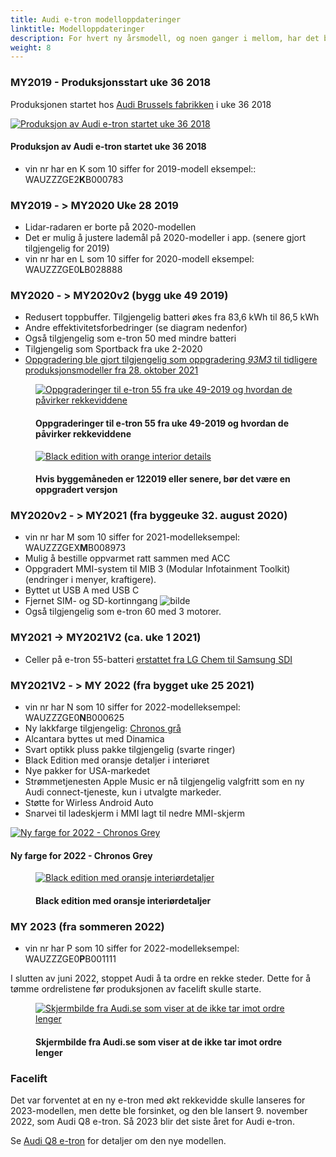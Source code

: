 ```yaml
---
title: Audi e-tron modelloppdateringer
linktitle: Modelloppdateringer
description: For hvert ny årsmodell, og noen ganger i mellom, har det blitt gjort oppdateringer til Audi e-tron. Her finner du detaljer om de forskjellige oppdateringene.
weight: 8
---
```

<!-- markdownlint-disable MD033 -->
### MY2019 - Produksjonsstart uke 36 2018

Produksjonen startet hos [Audi Brussels fabrikken](https://www.google.com/maps/place/Audi+Brussels/@50.8106698,4.3148004,730m/data=!3m1!1e3!4m5!3m4!1s0x0:0x603fdd7e2d943989!8m2!3d50.8113307!4d4.31490) i uke 36 2018

<figur>
     <a href="https://media.electrichasgoneaudi.net/multimedia/models/e-tron/mychanges/production.jpg">
         <img src="https://media.electrichasgoneaudi.net/multimedia/models/e-tron/mychanges/productions.jpg" class="img-fluid" alt="Produksjon av Audi e-tron startet uke 36 2018" title="Produksjon av Audi e-tron startet uke 36 2018">
    </a>
    <figcaption><h4>Produksjon av Audi e-tron startet uke 36 2018</h4></figcaption>
</figur>

- vin nr har en K som 10 siffer for 2019-modell eksempel:: WAUZZZGE2**K**B000783

### MY2019 - > MY2020 Uke 28 2019

- Lidar-radaren er borte på 2020-modellen
- Det er mulig å justere lademål på 2020-modeller i app. (senere gjort tilgjengelig for 2019)
- vin nr har en L som 10 siffer for 2020-modell eksempel: WAUZZZGE0**L**B028888

### MY2020 - > MY2020v2 (bygg uke 49 2019)

- Redusert toppbuffer. Tilgjengelig batteri økes fra 83,6 kWh til 86,5 kWh
- Andre effektivitetsforbedringer (se diagram nedenfor)
- Også tilgjengelig som e-tron 50 med mindre batteri
- Tilgjengelig som Sportback fra uke 2-2020
- [Oppgradering ble gjort tilgjengelig som oppgradering *93M3* til tidligere produksjonsmodeller fra 28. oktober 2021](https://kommunikasjon.ntb.no/pressemelding/programvareoppgradering-for-audi-e-tron-55-quattro?publisherId=14867825&releaseId=17918998)

<figure>
    <a href="https://media.electrichasgoneaudi.net/multimedia/models/e-tron/mychanges/my2020v2.jpg">
        <img src="https://media.electrichasgoneaudi.net/multimedia/models/e-tron/mychanges/my2020v2s.jpg" class="img-fluid" alt="Oppgraderinger til e-tron 55 fra uke 49-2019 og hvordan de påvirker rekkeviddene" title="Oppgraderinger til e-tron 55 fra uke 49-2019 og hvordan de påvirker rekkeviddene">
    </a>
    <figcaption><h4>Oppgraderinger til e-tron 55 fra uke 49-2019 og hvordan de påvirker rekkeviddene</h4></figcaption>
</figure>

<figure>
    <a href="https://user-images.githubusercontent.com/59776765/114271439-a64b3400-9a11-11eb-9e5e-0cae5310ef28.png">
        <img src="https://user-images.githubusercontent.com/59776765/114271439-a64b3400-9a11-11eb-9e5e-0cae5310ef28.png" class="img-fluid" alt="Black edition with orange interior details" title="Black edition with orange interior details">
    </a>
    <figcaption><h4>Hvis byggemåneden er 122019 eller senere, bør det være en oppgradert versjon</h4></figcaption>
</figure>



### MY2020v2 - > MY2021 (fra byggeuke 32. august 2020)

- vin nr har M som 10 siffer for 2021-modelleksempel: WAUZZZGEX**M**B008973
- Mulig å bestille oppvarmet ratt sammen med ACC
- Oppgradert MMI-system til MIB 3 (Modular Infotainment Toolkit) (endringer i menyer, kraftigere).
- Byttet ut USB A med USB C
- Fjernet SIM- og SD-kortinngang
![bilde](https://user-images.githubusercontent.com/59776765/103356641-9be3da80-4ab1-11eb-9248-411935d983ad.png)
- Også tilgjengelig som e-tron 60 med 3 motorer.

### MY2021 -> MY2021V2 (ca. uke 1 2021)
  
- Celler på e-tron 55-batteri [erstattet fra LG Chem til Samsung SDI](../drivetrain/battery/)

### MY2021V2 - > MY 2022 (fra bygget uke 25 2021)

- vin nr har N som 10 siffer for 2022-modelleksempel: WAUZZZGE0**N**B000625
- Ny lakkfarge tilgjengelig: [Chronos grå](../exterior/paint/#chronosgrå-metallic)
- Alcantara byttes ut med Dinamica
- Svart optikk pluss pakke tilgjengelig (svarte ringer)
- Black Edition med oransje detaljer i interiøret
- Nye pakker for USA-markedet
- Strømmetjenesten Apple Music er nå tilgjengelig valgfritt som en ny Audi connect-tjeneste, kun i utvalgte markeder.
- Støtte for Wirless Android Auto
- Snarvei til ladeskjerm i MMI lagt til nedre MMI-skjerm

<figur>
    <a href="https://media.electrichasgoneaudi.net/multimedia/models/e-tron/exterior/paint/paint_chronosgrey_6.jpg">
        <img src="https://media.electrichasgoneaudi.net/multimedia/models/e-tron/exterior/paint/paint_chronosgrey_6s.jpg" class="img-fluid" alt="Ny farge for 2022 - Chronos Grey" title="Ny farge for 2022 - Chronos Grey">
    </a>
    <figcaption><h4>Ny farge for 2022 - Chronos Grey</h4></figcaption>
</figur>
<figure>
    <a href="https://media.electrichasgoneaudi.net/multimedia/models/e-tron/mychanges/blackedition.jpg">
        <img src="https://media.electrichasgoneaudi.net/multimedia/models/e-tron/mychanges/blackeditions.jpg" class="img-fluid" alt="Black edition med oransje interiørdetaljer" title="Black edition med oransje interiørdetaljer">
    </a>
    <figcaption><h4>Black edition med oransje interiørdetaljer</h4></figcaption>
</figure>

### MY 2023 (fra sommeren 2022)

- vin nr har P som 10 siffer for 2022-modelleksempel: WAUZZZGE0**P**B001111


I slutten av juni 2022, stoppet Audi å ta ordre en rekke steder. Dette for å tømme ordrelistene før produksjonen av facelift skulle starte. 


<figure>
    <a href="https://media.electrichasgoneaudi.net/multimedia/models/e-tron/mychanges/endofproduction.jpg">
        <img src="https://media.electrichasgoneaudi.net/multimedia/models/e-tron/mychanges/endofproductions.jpg" class="img-fluid" alt="Skjermbilde fra Audi.se som viser at de ikke tar imot ordre lenger" title="Skjermbilde fra Audi.se som viser at de ikke tar imot ordre lenger">
    </a>
    <figcaption><h4>Skjermbilde fra Audi.se som viser at de ikke tar imot ordre lenger</h4></figcaption>
</figure>



### Facelift

Det var forventet at en ny e-tron med økt rekkevidde skulle lanseres for 2023-modellen, men dette ble forsinket, og den ble lansert 9. november 2022, som Audi Q8 e-tron. Så 2023 blir det siste året for Audi e-tron.

Se [Audi Q8 e-tron](../../../models/q8-e-tron) for detaljer om den nye modellen.